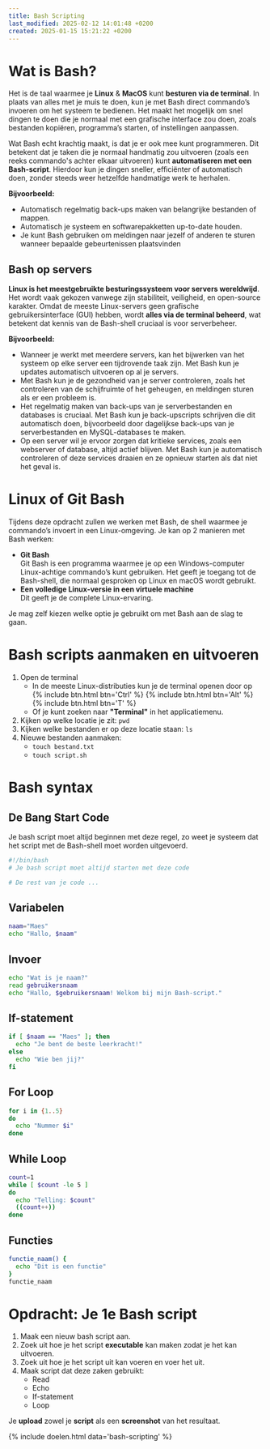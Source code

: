 ```yaml
---
title: Bash Scripting
last_modified: 2025-02-12 14:01:48 +0200
created: 2025-01-15 15:21:22 +0200
---
```


# Wat is Bash?

Het is de taal waarmee je **Linux** & **MacOS** kunt **besturen via de terminal**. In plaats van alles met je muis te doen, kun je met Bash direct commando’s invoeren om het systeem te bedienen. Het maakt het mogelijk om snel dingen te doen die je normaal met een grafische interface zou doen, zoals bestanden kopiëren, programma’s starten, of instellingen aanpassen.

Wat Bash echt krachtig maakt, is dat je er ook mee kunt programmeren. Dit betekent dat je taken die je normaal handmatig zou uitvoeren (zoals een reeks commando's achter elkaar uitvoeren) kunt **automatiseren met een Bash-script**. Hierdoor kun je dingen sneller, efficiënter of automatisch doen, zonder steeds weer hetzelfde handmatige werk te herhalen.

**Bijvoorbeeld:**

- Automatisch regelmatig back-ups maken van belangrijke bestanden of mappen.
- Automatisch je systeem en softwarepakketten up-to-date houden.
- Je kunt Bash gebruiken om meldingen naar jezelf of anderen te sturen wanneer bepaalde gebeurtenissen plaatsvinden

## Bash op servers

**Linux is het meestgebruikte besturingssysteem voor servers wereldwijd**. Het wordt vaak gekozen vanwege zijn stabiliteit, veiligheid, en open-source karakter. Omdat de meeste Linux-servers geen grafische gebruikersinterface (GUI) hebben, wordt **alles via de terminal beheerd**, wat betekent dat kennis van de Bash-shell cruciaal is voor serverbeheer.

**Bijvoorbeeld:**

- Wanneer je werkt met meerdere servers, kan het bijwerken van het systeem op elke server een tijdrovende taak zijn. Met Bash kun je updates automatisch uitvoeren op al je servers.
- Met Bash kun je de gezondheid van je server controleren, zoals het controleren van de schijfruimte of het geheugen, en meldingen sturen als er een probleem is.
- Het regelmatig maken van back-ups van je serverbestanden en databases is cruciaal. Met Bash kun je back-upscripts schrijven die dit automatisch doen, bijvoorbeeld door dagelijkse back-ups van je serverbestanden en MySQL-databases te maken.
- Op een server wil je ervoor zorgen dat kritieke services, zoals een webserver of database, altijd actief blijven. Met Bash kun je automatisch controleren of deze services draaien en ze opnieuw starten als dat niet het geval is.

# Linux of Git Bash

Tijdens deze opdracht zullen we werken met Bash, de shell waarmee je commando’s invoert in een Linux-omgeving.
Je kan op 2 manieren met Bash werken:

- **Git Bash**  
   Git Bash is een programma waarmee je op een Windows-computer Linux-achtige commando’s kunt gebruiken. Het geeft je toegang tot de Bash-shell, die normaal gesproken op Linux en macOS wordt gebruikt.
- **Een volledige Linux-versie in een virtuele machine**  
  Dit geeft je de complete Linux-ervaring.

Je mag zelf kiezen welke optie je gebruikt om met Bash aan de slag te gaan.

# Bash scripts aanmaken en uitvoeren

1. Open de terminal
   - In de meeste Linux-distributies kun je de terminal openen door op {% include btn.html btn='Ctrl' %} {% include btn.html btn='Alt' %} {% include btn.html btn='T' %}
   - Of je kunt zoeken naar **"Terminal"** in het applicatiemenu.
2. Kijken op welke locatie je zit: `pwd`
3. Kijken welke bestanden er op deze locatie staan: `ls`
4. Nieuwe bestanden aanmaken:
   - `touch bestand.txt`
   - `touch script.sh`

# Bash syntax

## De Bang Start Code

Je bash script moet altijd beginnen met deze regel, zo weet je systeem dat het script met de Bash-shell moet worden uitgevoerd.

```bash
#!/bin/bash
# Je bash script moet altijd starten met deze code

# De rest van je code ...
```

## Variabelen

```bash
naam="Maes"
echo "Hallo, $naam"
```

## Invoer

```bash
echo "Wat is je naam?"
read gebruikersnaam
echo "Hallo, $gebruikersnaam! Welkom bij mijn Bash-script."
```

## If-statement

```bash
if [ $naam == "Maes" ]; then
  echo "Je bent de beste leerkracht!"
else
  echo "Wie ben jij?"
fi
```

## For Loop

```bash
for i in {1..5}
do
  echo "Nummer $i"
done
```

## While Loop

```bash
count=1
while [ $count -le 5 ]
do
  echo "Telling: $count"
  ((count++))
done
```

## Functies

```bash
functie_naam() {
  echo "Dit is een functie"
}
functie_naam
```

# Opdracht: Je 1e Bash script

1. Maak een nieuw bash script aan.
2. Zoek uit hoe je het script **executable** kan maken zodat je het kan uitvoeren.
3. Zoek uit hoe je het script uit kan voeren en voer het uit.
4. Maak script dat deze zaken gebruikt:
   - Read
   - Echo
   - If-statement
   - Loop

Je **upload** zowel je **script** als een **screenshot** van het resultaat.

{% include doelen.html data='bash-scripting' %}

